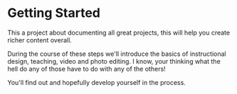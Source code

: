 # Getting Started
 This a project about documenting all great projects, this will help you create richer content overall.
 
 During the course of these steps we'll introduce the basics of instructional design, teaching, video and photo editing. I know, your thinking what the hell do any of those have to do with any of the others!
 
 You'll find out and hopefully develop yourself in the process.